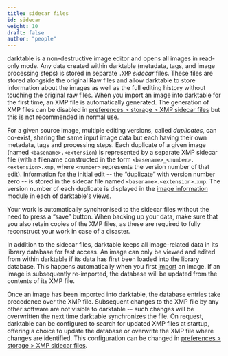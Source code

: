 ```yaml
---
title: sidecar files
id: sidecar
weight: 10
draft: false
author: "people"
---
```


darktable is a non-destructive image editor and opens all images in read-only mode. Any data created within darktable (metadata, tags, and image processing steps) is stored in separate `.XMP` _sidecar_ files. These files are stored alongside the original Raw files and allow darktable to store information about the images as well as the full editing history without touching the original raw files. When you import an image into darktable for the first time, an XMP file is automatically generated. The generation of XMP files can be disabled in [preferences > storage > XMP sidecar files](../../preferences-settings/storage.md#xmp-sidecar-files) but this is not recommended in normal use.

For a given source image, multiple editing versions, called _duplicates_, can co-exist, sharing the same input image data but each having their own metadata, tags and processing steps. Each duplicate of a given image (named `<basename>.<extension`) is represented by a separate XMP sidecar file (with a filename constructed in the form `<basename>_<number>.<extension>.xmp`, where `<number>` represents the version number of that edit). Information for the initial edit -- the “duplicate” with version number zero -- is stored in the sidecar file named `<basename>.<extension>.xmp`. The version number of each duplicate is displayed in the [image information](../../module-reference/utility-modules/shared/image-information.md) module in each of darktable's views.

Your work is automatically synchronised to the sidecar files without the need to press a “save” button. When backing up your data, make sure that you also retain copies of the XMP files, as these are required to fully reconstruct your work in case of a disaster.

In addition to the sidecar files, darktable keeps all image-related data in its library database for fast access. An image can only be viewed and edited from within darktable if its data has first been loaded into the library database. This happens automatically when you first [import](../../module-reference/utility-modules/lighttable/import.md) an image. If an image is subsequently re-imported, the database will be updated from the contents of its XMP file.

Once an image has been imported into darktable, the database entries take precedence over the XMP file. Subsequent changes to the XMP file by any other software are not visible to darktable -- such changes will be overwritten the next time darktable synchronizes the file. On request, darktable can be configured to search for updated XMP files at startup, offering a choice to update the database or overwrite the XMP file where changes are identified. This configuration can be changed in [preferences > storage > XMP sidecar files](../../preferences-settings/storage.md#xmp-sidecar-files).

